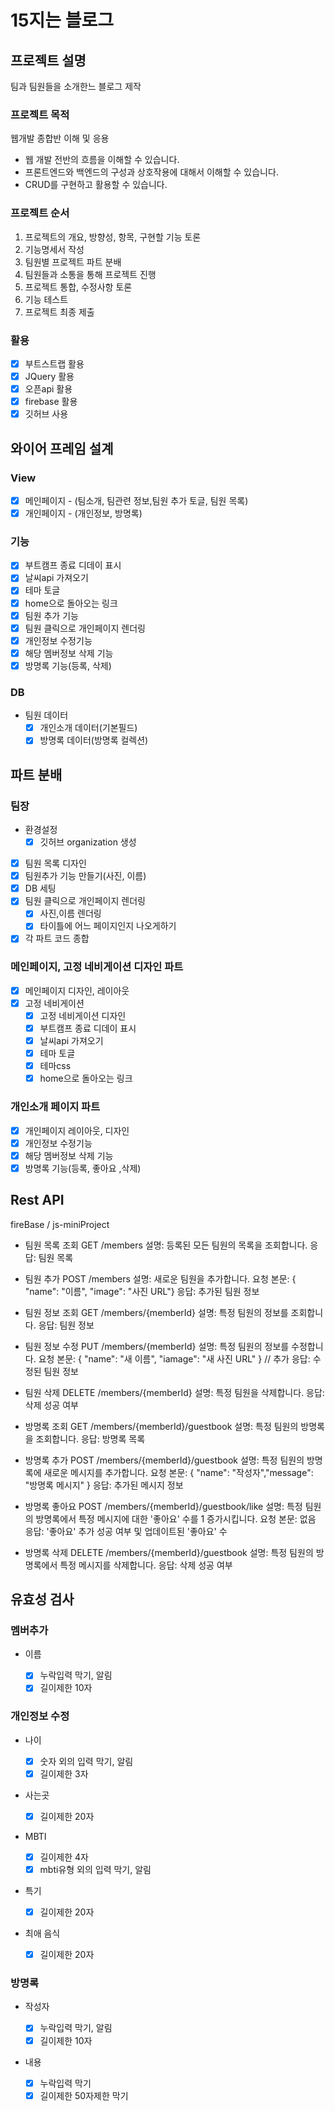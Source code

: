 # 15지는 블로그

## 프로젝트 설명

팀과 팀원들을 소개한느 블로그 제작

### 프로젝트 목적

웹개발 종합반 이해 및 응용

- 웹 개발 전반의 흐름을 이해할 수 있습니다.
- 프론트엔드와 백엔드의 구성과 상호작용에 대해서 이해할 수 있습니다.
- CRUD를 구현하고 활용할 수 있습니다.

### 프로젝트 순서

1. 프로젝트의 개요, 방향성, 항목, 구현할 기능 토론
2. 기능명세서 작성
3. 팀원별 프로젝트 파트 분배
4. 팀원들과 소통을 통해 프로젝트 진행
5. 프로젝트 통합, 수정사항 토론
6. 기능 테스트
7. 프로젝트 최종 제출

### 활용

- [x] 부트스트랩 활용
- [x] JQuery 활용
- [x] 오픈api 활용
- [x] firebase 활용
- [x] 깃허브 사용

## 와이어 프레임 설계

### View

- [x] 메인페이지 - (팀소개, 팀관련 정보,팀원 추가 토글, 팀원 목록)
- [x] 개인페이지 - (개인정보, 방명록)

### 기능

- [x] 부트캠프 종료 디데이 표시
- [x] 날씨api 가져오기
- [x] 테마 토글
- [x] home으로 돌아오는 링크
- [x] 팀원 추가 기능
- [x] 팀원 클릭으로 개인페이지 렌더링
- [x] 개인정보 수정기능
- [x] 해당 멤버정보 삭제 기능
- [x] 방명록 기능(등록, 삭제)

### DB

- 팀원 데이터
  - [x] 개인소개 데이터(기본필드)
  - [x] 방명록 데이터(방명록 컬렉션)

## 파트 분배

### 팀장

- 환경설정
  - [x] 깃허브 organization 생성
- [x] 팀원 목록 디자인
- [x] 팀원추가 기능 만들기(사진, 이름)
- [x] DB 세팅
- [x] 팀원 클릭으로 개인페이지 렌더링
  - [x] 사진,이름 렌더링
  - [x] 타이틀에 어느 페이지인지 나오게하기
- [x] 각 파트 코드 종합

### 메인페이지, 고정 네비게이션 디자인 파트

- [x] 메인페이지 디자인, 레이아웃
- [x] 고정 네비게이션
  - [x] 고정 네비게이션 디자인
  - [x] 부트캠프 종료 디데이 표시
  - [x] 날씨api 가져오기
  - [x] 테마 토글
  - [x] 테마css
  - [x] home으로 돌아오는 링크

### 개인소개 페이지 파트

- [x] 개인페이지 레이아웃, 디자인
- [x] 개인정보 수정기능
- [x] 해당 멤버정보 삭제 기능
- [x] 방명록 기능(등록, 좋아요 ,삭제)

## Rest API

fireBase / js-miniProject

- 팀원 목록 조회
  GET /members
  설명: 등록된 모든 팀원의 목록을 조회합니다.
  응답: 팀원 목록

- 팀원 추가
  POST /members
  설명: 새로운 팀원을 추가합니다.
  요청 본문: { "name": "이름", "image": "사진 URL"}
  응답: 추가된 팀원 정보

- 팀원 정보 조회
  GET /members/{memberId}
  설명: 특정 팀원의 정보를 조회합니다.
  응답: 팀원 정보

- 팀원 정보 수정
  PUT /members/{memberId}
  설명: 특정 팀원의 정보를 수정합니다.
  요청 본문: { "name": "새 이름", "iamage": "새 사진 URL" } // 추가
  응답: 수정된 팀원 정보

- 팀원 삭제
  DELETE /members/{memberId}
  설명: 특정 팀원을 삭제합니다.
  응답: 삭제 성공 여부

- 방명록 조회
  GET /members/{memberId}/guestbook
  설명: 특정 팀원의 방명록을 조회합니다.
  응답: 방명록 목록

- 방명록 추가
  POST /members/{memberId}/guestbook
  설명: 특정 팀원의 방명록에 새로운 메시지를 추가합니다.
  요청 본문: { "name": "작성자","message": "방명록 메시지" }
  응답: 추가된 메시지 정보

- 방명록 좋아요
  POST /members/{memberId}/guestbook/like
  설명: 특정 팀원의 방명록에서 특정 메시지에 대한 '좋아요' 수를 1 증가시킵니다.
  요청 본문: 없음
  응답: '좋아요' 추가 성공 여부 및 업데이트된 '좋아요' 수

- 방명록 삭제
  DELETE /members/{memberId}/guestbook
  설명: 특정 팀원의 방명록에서 특정 메시지를 삭제합니다.
  응답: 삭제 성공 여부

## 유효성 검사

### 멤버추가

- 이름

  - [x] 누락입력 막기, 알림
  - [x] 길이제한 10자

### 개인정보 수정

- 나이

  - [x] 숫자 외의 입력 막기, 알림
  - [x] 길이제한 3자

- 사는곳

  - [x] 길이제한 20자

- MBTI

  - [x] 길이제한 4자
  - [x] mbti유형 외의 입력 막기, 알림

- 특기

  - [x] 길이제한 20자

- 최애 음식

  - [x] 길이제한 20자

### 방명록

- 작성자

  - [x] 누락입력 막기, 알림
  - [x] 길이제한 10자

- 내용
  - [x] 누락입력 막기
  - [x] 길이제한 50자제한 막기
